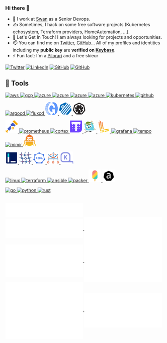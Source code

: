 ### Hi there 👋

- 🔭 I work at [Swan](https://www.swan.io/) as a Senior Devops.
- ✍️ Sometimes, I hack on some free software projects (Kubernetes echosystem, Terraform providers, HomeAutomation, ...).
- 💬 Let's Get In Touch! I am always looking for projects and opportunities.
- 📫 You can find me on [Twitter](https://twitter.com/nlamirault 'Nicolas on Twitter'), [GitHub](https://github.com/nlamirault 'nlamirault on GitHub')... All of my profiles and identities including my **public key**  are **verified on [Keybase](https://keybase.io/nlamirault)**.
- ⚡ Fun fact: I'm a [Pilorari](https://en.wikipedia.org/wiki/Basque_pelota) and a free skieur

<!-- https://github.com/simple-icons/simple-icons/blob/develop/slugs.md -->

[![Twitter](https://img.shields.io/badge/Twitter-1D9BF0?logo=twitter&logoColor=fff&style=for-the-badge)](https://twitter.com/nlamirault) 
[![LinkedIn](https://img.shields.io/badge/LinkedIn-0077b5?logo=linkedin&style=for-the-badge)](https://www.linkedin.com/in/nicolaslamirault//) 
[![GitHub](https://img.shields.io/badge/GitHub-fff?logo=github&logoColor=000&style=for-the-badge)](https://github.com/nlamirault#gh-dark-mode-only) 
[![GitHub](https://img.shields.io/badge/GitHub-000?logo=github&logoColor=fff&style=for-the-badge)](https://github.com/nlamirault#gh-light-mode-only) 

<h2>🚀 Tools</h2>
<p align="left">
    <a href="https://aws.amazon.com" target="_blank"> <img src="https://www.vectorlogo.zone/logos/amazon_aws/amazon_aws-icon.svg" alt="aws" width="40" height="40"/> </a>
    <a href="https://cloud.google.com" target="_blank"> <img src="https://www.vectorlogo.zone/logos/google_cloud/google_cloud-icon.svg" alt="gcp" width="40" height="40"/> </a>
    <a href="https://azure.microsoft.com/" target="_blank"> <img src="https://www.vectorlogo.zone/logos/microsoft_azure/microsoft_azure-icon.svg" alt="azure" width="40" height="40"/> </a>  
    <a href="https://www.alibabacloud.com/" target="_blank"> <img src="https://www.vectorlogo.zone/logos/alibabacloud/alibabacloud-icon.svg" alt="azure" width="40" height="40"/> </a>  
    <a href="https://www.scaleway.com/" target="_blank"> <img src="https://www.vectorlogo.zone/logos/scaleway/scaleway-icon.svg" alt="azure" width="40" height="40"/> </a>  
    <a href="https://www.exoscale.com/" target="_blank"> <img src="https://www.vectorlogo.zone/logos/exoscale/exoscale-icon.svg" alt="azure" width="40" height="40"/> </a>  
    <a href="https://kubernetes.io" target="_blank"> <img src="https://www.vectorlogo.zone/logos/kubernetes/kubernetes-icon.svg" alt="kubernetes" width="40" height="40"/> </a>
    <a href="https://github.com/" target="_blank"> <img src="https://www.vectorlogo.zone/logos/github/github-icon.svg" alt="github" width="40" height="40"/> </a>
</p>
<p align="left">
    <a href="https://argoproj.github.io/" target="_blank"> <img src="https://www.vectorlogo.zone/logos/argoprojio/argoprojio-icon.svg" alt="argocd" width="40" height="40"/> </a>
    <a href="https://fluxcd.io/" target="_blank"> <img src="https://www.vectorlogo.zone/logos/fluxcdio/fluxcdio-icon.svg" alt="fluxcd" width="40" height="40"/> </a>
    <a href="https://opengitops.dev/" target="_blank"> <img src="https://raw.githubusercontent.com/cncf/artwork/master/projects/opengitops/icon/color/opengitops-icon-color.svg" alt="opengitops" width="40" height="40"/> </a>
    <a href="https://keptn.sh/" target="_blank"> <img src="https://raw.githubusercontent.com/cncf/artwork/master/projects/keptn/icon/color/keptn-icon-color.svg" alt="keptn" width="40" height="40"/> </a>
    <a href="https://openslo.com//" target="_blank"> <img src="https://raw.githubusercontent.com/OpenSLO/openslo.github.io/main/static/images/logo2.svg" alt="openslo" width="40" height="40"/> </a>
</p>
<p align="left">
    <a href="https://opentelemetry.io/" target="_blank"> <img src="https://raw.githubusercontent.com/cncf/artwork/master/projects/opentelemetry/icon/color/opentelemetry-icon-color.svg" alt="opentelemetry" width="40" height="40"/> </a>
    <a href="https://prometheus.io/" target="_blank"> <img src="https://www.vectorlogo.zone/logos/prometheusio/prometheusio-icon.svg" alt="prometheus" width="40" height="40"/> </a>
    <a href="https://cortexmetrics.io/" target="_blank"> <img src="https://www.vectorlogo.zone/logos/cncfio_cortex/cncfio_cortex-icon.svg" alt="cortex" width="40" height="40"/> </a>
    <a href="https://thanos.io/" target="_blank"> <img src="https://raw.githubusercontent.com/cncf/artwork/master/projects/thanos/icon/color/thanos-icon-color.svg" alt="thanos" width="40" height="40"/> </a>
    <a href="https://www.jaegertracing.io/" target="_blank"> <img src="https://raw.githubusercontent.com/cncf/artwork/master/projects/jaeger/icon/color/jaeger-icon-color.svg" alt="jaeger" width="40" height="40"/> </a>
    <a href="https://grafana.com/oss/loki" target="_blank"> <img src="https://raw.githubusercontent.com/grafana/loki/master/docs/sources/logo.png" alt="loki" width="40" height="40"/> </a>
    <a href="https://grafana.com/oss/grafana" target="_blank"> <img src="https://www.vectorlogo.zone/logos/grafana/grafana-icon.svg" alt="grafana" width="40" height="40"/> </a>
    <a href="https://grafana.com/oss/tempo/" target="_blank"> <img src="https://grafana.com/static/assets/img/logos/grafana-tempo.svg" alt="tempo" width="40" height="40"/> </a>
    <a href="https://grafana.com/oss/mimir/" target="_blank"> <img src="https://grafana.com/static/img/logos/logo-mimir.svg" alt="mimir" width="40" height="40"/> </a>
    <a href="https://grafana.com/oss/agent/" target="_blank"> <img src="images/grafana-agent.svg" alt="mimir" width="40" height="40"/> </a>
</p>
<p align="left">
    <a href="https://litmuschaos.io/" target="_blank"> <img src="https://raw.githubusercontent.com/cncf/artwork/master/projects/litmus/icon/color/litmus-icon-color.svg" alt="litmus-chaos" width="40" height="40"/> </a>
    <a href="https://chaos-mesh.org/" target="_blank"> <img src="https://raw.githubusercontent.com/cncf/artwork/master/projects/chaosmesh/icon/color/chaosmesh-icon-color.svg" alt="chaos-mesh" width="40" height="40"/> </a>
    <a href="https://keda.sh" target="_blank"> <img src="https://raw.githubusercontent.com/cncf/artwork/master/projects/keda/icon/color/keda-icon-color.svg" alt="keda" width="40" height="40"/> </a>
    <a href="https://kyverno.io/" target="_blank"> <img src="https://raw.githubusercontent.com/cncf/artwork/master/projects/kyverno/icon/color/kyverno-icon-color.svg" alt="kyverno" width="40" height="40"/> </a>
    <a href="https://karpenter.sh/" target="_blank"> <img src="images/karpenter.png" alt="Karpenter" width="40" height="40"/> </a>
</p>
<p align="left">
    <a href="https://www.linux.org/" target="_blank"> <img src="https://www.vectorlogo.zone/logos/linux/linux-icon.svg" alt="linux" width="40" height="40"/> </a>
    <a href="https://www.terraform.io/" target="_blank"> <img src="https://www.vectorlogo.zone/logos/terraformio/terraformio-icon.svg" alt="terraform" width="40" height="40"/> </a>
    <a href="https://www.ansible.com/" target="_blank"> <img src="https://www.vectorlogo.zone/logos/ansible/ansible-icon.svg" alt="ansible" width="40" height="40"/> </a>
    <a href="https://www.packer.io/" target="_blank"> <img src="https://www.vectorlogo.zone/logos/packerio/packerio-icon.svg" alt="packer" width="40" height="40"/> </a>    
    <a href="https://crossplane.io/" target="_blank"> <img src="https://raw.githubusercontent.com/cncf/artwork/master/projects/crossplane/icon/color/crossplane-icon-color.svg" alt="crossplane" width="40" height="40"/> </a>
    <a href="https://aws-controllers-k8s.github.io/" target="_blank"> <img src="images/ack.png" alt="ACK" width="40" height="40"/> </a>   
</p>
<p align="left">
    <a href="https://www.golang.org/" target="_blank"> <img src="https://www.vectorlogo.zone/logos/golang/golang-official.svg" alt="go" width="40" height="40"/>    
    <a href="https://www.python.org/" target="_blank"> <img src="https://www.vectorlogo.zone/logos/python/python-icon.svg" alt="python" width="40" height="40"/>
    <a href="https://www.rust-lang.org/" target="_blank"> <img src="https://www.vectorlogo.zone/logos/rust-lang/rust-lang-icon.svg" alt="rust" width="40" height="40"/>
</p>
<br>



<a href="https://github.com/nlamirault">
  <img align="center" width="49%" src="./header.svg" />
</a>
<br/>
<a href="https://github.com/nlamirault">
  <img align="center" width="49%" src="./repositories.svg" />
</a>
<a href="https://github.com/nlamirault">
  <img align="center" width="49%" src="./acti_comm.svg" />
</a>

<a href="https://github.com/nlamirault">
  <img align="center" width="49%" src="./iso_calender.svg" />
</a>

<a href="https://github.com/nlamirault">
    <img align="center" width="49%" src="./issue_pr_lang.svg" />
</a>

<a href="https://github.com/nlamirault">
  <img align="center" width="49%" src="./github-habits.svg" />
</a>
<a href="https://github.com/nlamirault">
    <img align="center" width="49%" src="./achievements.svg" />
</a>
